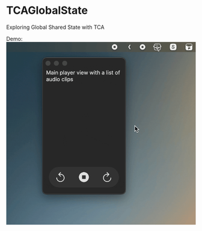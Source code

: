 # TCAGlobalState

Exploring Global Shared State with TCA

Demo:
![](https://github.com/iSapozhnik/TCAGlobalState/blob/main/Resources/demo.gif)